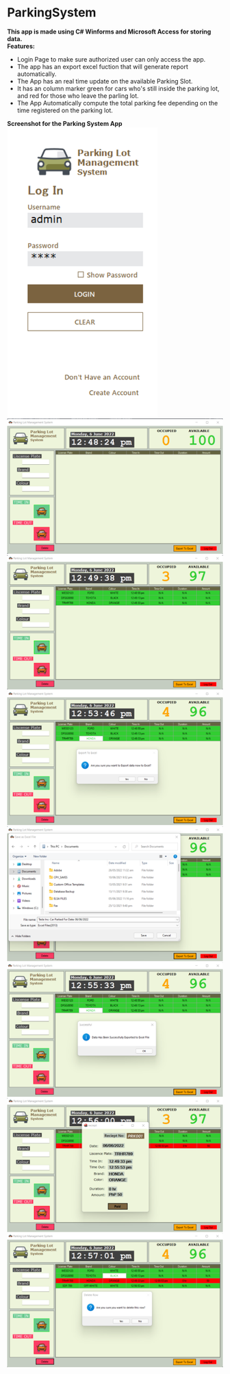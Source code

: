# ParkingSystem
<b>This app is made using C# Winforms and Microsoft Access for storing data.<br>
Features:</b><br>
<ul>
  <li>Login Page to make sure authorized user can only access the app.</li>
  <li>The app has an export excel fuction that will generate report automatically.</li>
  <li>The App has an real time update on the available Parking Slot.</li>
  <li>It has an column marker green for cars who's still inside the parking lot, and red for those who leave the parling lot.</li>
  <li>The App Automatically compute the total parking fee depending on the time registered on the parking lot.</li>
</ul>
<b>Screenshot for the Parking System App</b><br>
<img src="img/parking_img1.png" alt="This is the Login View"><br>
<img src="img/parking_img2.png" alt="This is the Dashboard View"><br>
<img src="img/parking_img3.png" alt="This is the Dashboard with entry"><br>
<img src="img/parking_img4.png" alt="This is the export to excel"><br>
<img src="img/parking_img5.png" alt="This is the naming file"><br>
<img src="img/parking_img6.png" alt="This is the success export notification"><br>
<img src="img/parking_img7.png" alt="This is the Receipt View"><br>
<img src="img/parking_img8.png" alt="This is the delete an entry"><br>
